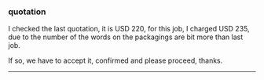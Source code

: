 ### quotation
I checked the last quotation, it is USD 220, for this job, I charged USD 235, due to the number of the words on the packagings are bit more than last job.

If so, we have to accept it, confirmed and please proceed, thanks.
 <hr>

